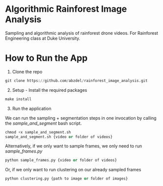 # Algorithmic Rainforest Image Analysis
Sampling and algorithmic analysis of rainforest drone videos. For Rainforest Engineering class at Duke University.


# How to Run the App

1) Clone the repo
```python
git clone https://github.com/abzdel/rainforest_image_analysis.git
```
2) Setup - Install the required packages
```python
make install
```
3) Run the application

We can run the sampling + segmentation steps in one invocation by calling the *sample_and_segment* bash script.
```python
chmod +x sample_and_segment.sh
sample_and_segment.sh {video or folder of videos}
```

Alternatively, if we only want to sample frames, we only need to run *sample_frames.py*
```python
python sample_frames.py {video or folder of videos}
```

Or, if we only want to run clustering on our already sampled frames
```python
python clustering.py {path to image or folder of images}
```

